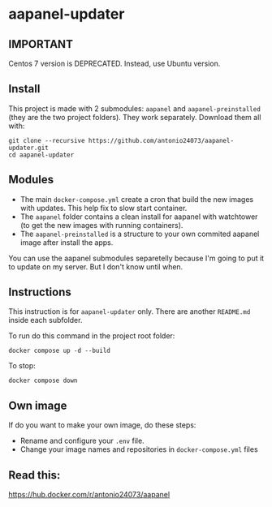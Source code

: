 # aapanel-updater

## IMPORTANT

Centos 7 version is DEPRECATED. Instead, use Ubuntu version.


## Install 

This project is made with 2 submodules: `aapanel` and `aapanel-preinstalled` (they are the two project folders). They work separately. Download them all with:

```
git clone --recursive https://github.com/antonio24073/aapanel-updater.git
cd aapanel-updater
```

## Modules

- The main `docker-compose.yml` create a cron that build the new images with updates. This help fix to slow start container. 
- The `aapanel` folder contains a clean install for aapanel with watchtower (to get the new images with running containers). 
- The `aapanel-preinstalled` is a structure to your own commited aapanel image after install the apps.

You can use the aapanel submodules separetelly because I'm going to put it to update on my server. But I don't know until when.


## Instructions

This instruction is for `aapanel-updater` only. There are another `README.md` inside each subfolder.

To run do this command in the project root folder:

```
docker compose up -d --build
```

To stop:

```
docker compose down
```

## Own image

If do you want to make your own image, do these steps:
- Rename and configure your `.env` file.
- Change your image names and repositories in `docker-compose.yml` files 

## Read this:

https://hub.docker.com/r/antonio24073/aapanel

